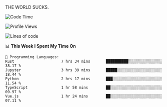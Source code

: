 THE WORLD SUCKS.

<!--START_SECTION:waka-->
![Code Time](http://img.shields.io/badge/Code%20Time-837%20hrs%208%20mins-blue)

![Profile Views](http://img.shields.io/badge/Profile%20Views-0-blue)

![Lines of code](https://img.shields.io/badge/From%20Hello%20World%20I%27ve%20Written-865.9%20thousand%20lines%20of%20code-blue)

📊 **This Week I Spent My Time On** 

```text
💬 Programming Languages: 
Rust                     7 hrs 34 mins       ██████████░░░░░░░░░░░░░░░   38.17 % 
Jupyter                  3 hrs 39 mins       █████░░░░░░░░░░░░░░░░░░░░   18.44 % 
Python                   2 hrs 17 mins       ███░░░░░░░░░░░░░░░░░░░░░░   11.54 % 
TypeScript               1 hr 58 mins        ██░░░░░░░░░░░░░░░░░░░░░░░   09.97 % 
Vue.js                   1 hr 24 mins        ██░░░░░░░░░░░░░░░░░░░░░░░   07.11 % 
```


<!--END_SECTION:waka-->

